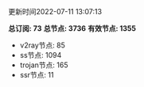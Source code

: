 更新时间2022-07-11 13:07:13

**总订阅: 73**
**总节点: 3736**
**有效节点: 1355**
- v2ray节点: 85
- ss节点: 1094
- trojan节点: 165
- ssr节点: 11
